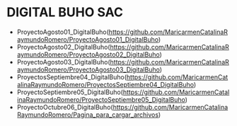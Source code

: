 # DIGITAL BUHO SAC
- ProyectoAgosto01_DigitalBuho(https://github.com/MaricarmenCatalinaRaymundoRomero/ProyectoAgosto01_DigitalBuho)
- ProyectoAgosto02_DigitalBuho(https://github.com/MaricarmenCatalinaRaymundoRomero/ProyectoAgosto02_DigitalBuho) 
- ProyectoAgosto03_DigitalBuho(https://github.com/MaricarmenCatalinaRaymundoRomero/ProyectoAgosto03_DigitalBuho)
- ProyectosSeptiembre04_DigitalBuho(https://github.com/MaricarmenCatalinaRaymundoRomero/ProyectosSeptiembre04_DigitalBuho)
- ProyectoSeptiembre05_DigitalBuho(https://github.com/MaricarmenCatalinaRaymundoRomero/ProyectoSeptiembre05_DigitalBuho)
- ProyectoOctubre06_DigitalBuho(https://github.com/MaricarmenCatalinaRaymundoRomero/Pagina_para_cargar_archivos)
